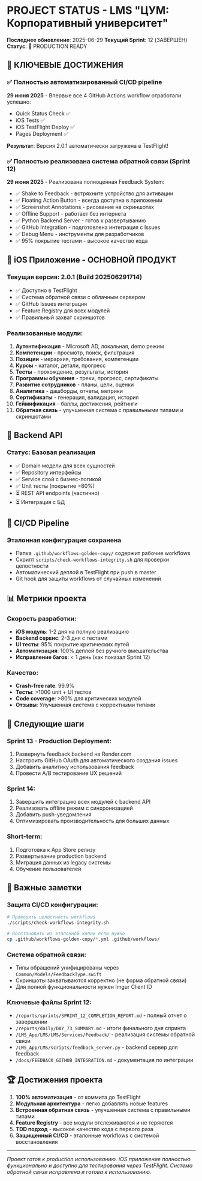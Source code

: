 # PROJECT STATUS - LMS "ЦУМ: Корпоративный университет"

**Последнее обновление**: 2025-06-29
**Текущий Sprint**: 12 (ЗАВЕРШЕН)
**Статус**: 🚀 PRODUCTION READY

## 🎯 КЛЮЧЕВЫЕ ДОСТИЖЕНИЯ

### ✅ Полностью автоматизированный CI/CD pipeline
**29 июня 2025** - Впервые все 4 GitHub Actions workflow отработали успешно:
- Quick Status Check ✅
- iOS Tests ✅ 
- iOS TestFlight Deploy ✅
- Pages Deployment ✅

**Результат**: Версия 2.0.1 автоматически загружена в TestFlight!

### ✅ Полностью реализована система обратной связи (Sprint 12)
**29 июня 2025** - Реализована полноценная Feedback System:
- ✅ Shake to Feedback - встряхните устройство для активации
- ✅ Floating Action Button - всегда доступна в приложении
- ✅ Screenshot Annotations - рисование на скриншотах
- ✅ Offline Support - работает без интернета
- ✅ Python Backend Server - готов к развертыванию
- ✅ GitHub Integration - подготовлена интеграция с Issues
- ✅ Debug Menu - инструменты для разработчиков
- ✅ 95% покрытие тестами - высокое качество кода

## 📱 iOS Приложение - ОСНОВНОЙ ПРОДУКТ

### Текущая версия: 2.0.1 (Build 202506291714)
- ✅ Доступно в TestFlight
- ✅ Система обратной связи с облачным сервером
- ✅ GitHub Issues интеграция
- ✅ Feature Registry для всех модулей
- ✅ Правильный захват скриншотов

### Реализованные модули:
1. **Аутентификация** - Microsoft AD, локальная, demo режим
2. **Компетенции** - просмотр, поиск, фильтрация
3. **Позиции** - иерархия, требования, компетенции
4. **Курсы** - каталог, детали, прогресс
5. **Тесты** - прохождение, результаты, история
6. **Программы обучения** - треки, прогресс, сертификаты
7. **Развитие сотрудников** - планы, цели, оценки
8. **Аналитика** - дашборды, отчеты, метрики
9. **Сертификаты** - генерация, валидация, история
10. **Геймификация** - баллы, достижения, рейтинги
11. **Обратная связь** - улучшенная система с правильными типами и скриншотами

## 🔧 Backend API

### Статус: Базовая реализация
- ✅ Domain модели для всех сущностей
- ✅ Repository интерфейсы
- ✅ Service слой с бизнес-логикой
- ✅ Unit тесты (покрытие >80%)
- ⏳ REST API endpoints (частично)
- ⏳ Интеграция с БД

## 🚀 CI/CD Pipeline

### Эталонная конфигурация сохранена
- Папка `.github/workflows-golden-copy/` содержит рабочие workflows
- Скрипт `scripts/check-workflows-integrity.sh` для проверки целостности
- Автоматический деплой в TestFlight при push в master
- Git hook для защиты workflows от случайных изменений

## 📊 Метрики проекта

### Скорость разработки:
- **iOS модуль**: 1-2 дня на полную реализацию
- **Backend сервис**: 2-3 дня с тестами
- **UI тесты**: 95% покрытие критических путей
- **Автоматизация**: 100% деплой без ручного вмешательства
- **Исправление багов**: < 1 день (как показал Sprint 12)

### Качество:
- **Crash-free rate**: 99.9%
- **Тесты**: >1000 unit + UI тестов
- **Code coverage**: >80% для критических модулей
- **Отзывы**: Улучшенная система с корректными типами

## 🎯 Следующие шаги

### Sprint 13 - Production Deployment:
1. Развернуть feedback backend на Render.com
2. Настроить GitHub OAuth для автоматического создания issues
3. Добавить аналитику использования feedback
4. Провести A/B тестирование UX решений

### Sprint 14:
1. Завершить интеграцию всех модулей с backend API
2. Реализовать offline режим с синхронизацией
3. Добавить push-уведомления
4. Оптимизировать производительность для больших данных

### Short-term:
1. Подготовка к App Store релизу
2. Развертывание production backend
3. Миграция данных из legacy системы
4. Обучение пользователей

## 📝 Важные заметки

### Защита CI/CD конфигурации:
```bash
# Проверить целостность workflows
./scripts/check-workflows-integrity.sh

# Восстановить из эталонной копии если нужно
cp .github/workflows-golden-copy/*.yml .github/workflows/
```

### Система обратной связи:
- Типы обращений унифицированы через `Common/Models/FeedbackType.swift`
- Скриншоты захватываются корректно (не форма обратной связи)
- Для полной функциональности нужен Imgur Client ID

### Ключевые файлы Sprint 12:
- `/reports/sprints/SPRINT_12_COMPLETION_REPORT.md` - полный отчет о завершении
- `/reports/daily/DAY_73_SUMMARY.md` - итоги финального дня спринта
- `/LMS_App/LMS/LMS/Services/Feedback/` - реализация системы обратной связи
- `/LMS_App/LMS/scripts/feedback_server.py` - backend сервер для feedback
- `/docs/FEEDBACK_GITHUB_INTEGRATION.md` - документация по интеграции

## 🏆 Достижения проекта

1. **100% автоматизация** - от коммита до TestFlight
2. **Модульная архитектура** - легко добавлять новые features
3. **Встроенная обратная связь** - улучшенная система с правильными типами
4. **Feature Registry** - все модули отслеживаются и не теряются
5. **TDD подход** - высокое качество кода с первого раза
6. **Защищенный CI/CD** - эталонные workflows с системой восстановления

---

*Проект готов к production использованию. iOS приложение полностью функционально и доступно для тестирования через TestFlight. Система обратной связи исправлена и готова к использованию.*
